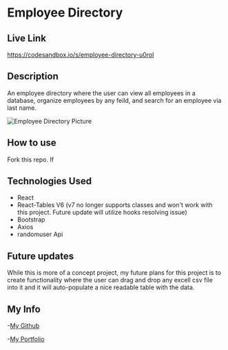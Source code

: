 # Employee Directory

## Live Link

https://codesandbox.io/s/employee-directory-u0rol

## Description
An employee directory where the user can view all employees in a database, organize employees by any feild, and search for an employee via last name. 

![Employee Directory Picture]("./demoPics/employeeDirectoryDemo.jpg")

## How to use 
Fork this repo. If

## Technologies Used 
- React 
- React-Tables V6 (v7 no longer supports classes and won't work with this project. Future update will utilize hooks resolving issue) 
- Bootstrap 
- Axios 
- randomuser Api 

## Future updates 
While this is more of a concept project, my future plans for this project is to create functionality where the user can drag and drop any excell csv file into it and it will 
auto-populate a nice readable table with the data. 

## My Info

-[My Github ](https://github.com/Ewager1)

-[My Portfolio](https://ewager1.github.io/gitPortfolio/)
